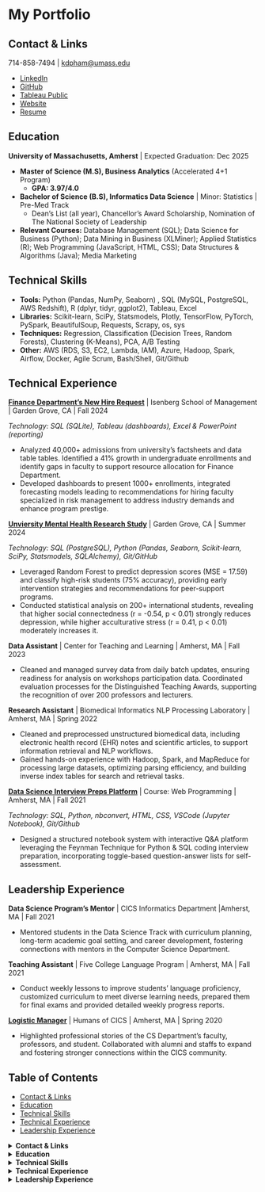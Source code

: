 # My Portfolio

## Contact & Links
714-858-7494 | kdpham@umass.edu
* [LinkedIn](https://www.linkedin.com/in/kdpham1002/)
* [GitHub](https://github.com/kdpham-01002?tab=repositories)
* [Tableau Public](https://public.tableau.com/app/profile/kdpham.umass/vizzes)
* [Website](https://kdpham-01002.github.io/DS_portfolio/)
* [Resume](https://drive.google.com/file/d/1Djv6lo-Yw6XH4yhkJHX_XsKUxx8IvYkB/view?usp=sharing)

## Education
**University of Massachusetts, Amherst** | Expected Graduation: Dec 2025
- **Master of Science (M.S), Business Analytics** (Accelerated 4+1 Program)
    - **GPA: 3.97/4.0**
- **Bachelor of Science (B.S), Informatics Data Science** \| Minor: Statistics \| Pre-Med Track
    - Dean’s List (all year), Chancellor’s Award Scholarship, Nomination of The National Society of Leadership
- **Relevant Courses:** Database Management (SQL); Data Science for Business (Python); Data Mining in Business (XLMiner); Applied Statistics (R); Web Programming (JavaScript, HTML, CSS); Data Structures & Algorithms (Java); Media Marketing


## Technical Skills
- **Tools:** Python (Pandas, NumPy, Seaborn) , SQL (MySQL, PostgreSQL, AWS Redshift), R (dplyr, tidyr, ggplot2), Tableau, Excel
- **Libraries:** Scikit-learn, SciPy, Statsmodels, Plotly, TensorFlow, PyTorch, PySpark, BeautifulSoup, Requests, Scrapy, os, sys
- **Techniques:** Regression, Classification (Decision Trees, Random Forests), Clustering (K-Means), PCA, A/B Testing
- **Other:** AWS (RDS, S3, EC2, Lambda, IAM), Azure, Hadoop, Spark, Airflow, Docker, Agile Scrum, Bash/Shell, Git/Github


## Technical Experience
**[Finance Department’s New Hire Request](https://github.com/kdpham-01002/Finance-Dept-New-Hire-Request)** \| Isenberg School of Management \| Garden Grove, CA \| Fall 2024

*Technology: SQL (SQLite), Tableau (dashboards), Excel & PowerPoint (reporting)*
- Analyzed 40,000+ admissions from university’s factsheets and data table tables. Identified a 41% growth in undergraduate enrollments and identify gaps in faculty to support resource allocation for Finance Department.
- Developed dashboards to present 1000+ enrollments, integrated forecasting models leading to recommendations for hiring faculty specialized in risk management to address industry demands and enhance program prestige.

**[Unviersity Mental Health Research Study](https://github.com/kdpham-01002/University-Mental-Health-Research-Study)** \| Garden Grove, CA \| Summer 2024

*Technology: SQL (PostgreSQL), Python (Pandas, Seaborn, Scikit-learn, SciPy, Statsmodels, SQLAlchemy), Git/GitHub*
- Leveraged Random Forest to predict depression scores (MSE = 17.59) and classify high-risk students (75% accuracy), providing early intervention strategies and recommendations for peer-support programs.
- Conducted statistical analysis on 200+ international students, revealing that higher social connectedness (r = -0.54, p < 0.01) strongly reduces depression, while higher acculturative stress (r = 0.41, p < 0.01) moderately increases it.

**Data Assistant** \| Center for Teaching and Learning \| Amherst, MA \| Fall 2023
- Cleaned and managed survey data from daily batch updates, ensuring readiness for analysis on workshops participation data. Coordinated evaluation processes for the Distinguished Teaching Awards, supporting the recognition of over 200 professors and lecturers.

**Research Assistant** \| Biomedical Informatics NLP Processing Laboratory \| Amherst, MA \| Spring 2022
- Cleaned and preprocessed unstructured biomedical data, including electronic health record (EHR) notes and scientific articles, to support information retrieval and NLP workflows.
- Gained hands-on experience with Hadoop, Spark, and MapReduce for processing large datasets, optimizing parsing efficiency, and building inverse index tables for search and retrieval tasks.

**[Data Science Interview Preps Platform](https://github.com/kdpham-01002/Data-Science-Interview-Preps-Platform)** \| Course: Web Programming \| Amherst, MA \| Fall 2021

*Technology: SQL, Python, nbconvert, HTML, CSS, VSCode (Jupyter Notebook), Git/Github*
- Designed a structured notebook system with interactive Q&A platform leveraging the Feynman Technique for Python & SQL coding interview preparation, incorporating toggle-based question-answer lists for self-assessment.


## Leadership Experience
**Data Science Program’s Mentor** \| CICS Informatics Department \|Amherst, MA \| Fall 2021
- Mentored students in the Data Science Track with curriculum planning, long-term academic goal setting, and career development, fostering connections with mentors in the Computer Science Department.

**Teaching Assistant** \| Five College Language Program \| Amherst, MA \| Fall 2021
- Conduct weekly lessons to improve students’ language proficiency, customized curriculum to meet diverse learning needs, prepared them for final exams and provided detailed weekly progress reports.

**[Logistic Manager](https://www.instagram.com/humansofcics/)** \| Humans of CICS \| Amherst, MA \| Spring 2020
- Highlighted professional stories of the CS Department’s faculty, professors, and student. Collaborated with alumni and staffs to expand and fostering stronger connections within the CICS community.


## Table of Contents
- [Contact & Links](#contact--links)
- [Education](#education)
- [Technical Skills](#technical-skills)
- [Technical Experience](#technical-experience)
- [Leadership Experience](#leadership-experience)

<details>
  <summary><strong>Contact & Links</strong></summary>
  714-858-7494 | kdpham@umass.edu
  * [LinkedIn](https://www.linkedin.com/in/kdpham1002/)
  * [GitHub](https://github.com/kdpham-01002?tab=repositories)
  * [Tableau Public](https://public.tableau.com/app/profile/kdpham.umass/vizzes)
  * [Website](https://kdpham-01002.github.io/DS_portfolio/)
  * [Resume](https://drive.google.com/file/d/1Djv6lo-Yw6XH4yhkJHX_XsKUxx8IvYkB/view?usp=sharing)
</details>

<details>
  <summary><strong>Education</strong></summary>
  **University of Massachusetts, Amherst** | Expected Graduation: Dec 2025
  - **Master of Science (M.S), Business Analytics** (Accelerated 4+1 Program)
      - **GPA: 3.97/4.0**
  - **Bachelor of Science (B.S), Informatics Data Science** \| Minor: Statistics \| Pre-Med Track
      - Dean’s List (all year), Chancellor’s Award Scholarship, Nomination of The National Society of Leadership
  - **Relevant Courses:** Database Management (SQL); Data Science for Business (Python); Data Mining in Business (XLMiner); Applied Statistics (R); Web Programming (JavaScript, HTML, CSS); Data Structures & Algorithms (Java); Media Marketing
</details>

<details>
  <summary><strong>Technical Skills</strong></summary>
  - **Tools:** Python (Pandas, NumPy, Seaborn) , SQL (MySQL, PostgreSQL, AWS Redshift), R (dplyr, tidyr, ggplot2), Tableau, Excel
  - **Libraries:** Scikit-learn, SciPy, Statsmodels, Plotly, TensorFlow, PyTorch, PySpark, BeautifulSoup, Requests, Scrapy, os, sys
  - **Techniques:** Regression, Classification (Decision Trees, Random Forests), Clustering (K-Means), PCA, A/B Testing
  - **Other:** AWS (RDS, S3, EC2, Lambda, IAM), Azure, Hadoop, Spark, Airflow, Docker, Agile Scrum, Bash/Shell, Git/Github
</details>

<details>
  <summary><strong>Technical Experience</strong></summary>
  **[Finance Department’s New Hire Request](https://github.com/kdpham-01002/Finance-Dept-New-Hire-Request)** \| Isenberg School of Management \| Garden Grove, CA \| Fall 2024

  *Technology: SQL (SQLite), Tableau (dashboards), Excel & PowerPoint (reporting)*
  - Analyzed 40,000+ admissions from university’s factsheets and data table tables. Identified a 41% growth in undergraduate enrollments and identify gaps in faculty to support resource allocation for Finance Department.
  - Developed dashboards to present 1000+ enrollments, integrated forecasting models leading to recommendations for hiring faculty specialized in risk management to address industry demands and enhance program prestige.

  **[Unviersity Mental Health Research Study](https://github.com/kdpham-01002/University-Mental-Health-Research-Study)** \| Garden Grove, CA \| Summer 2024

  *Technology: SQL (PostgreSQL), Python (Pandas, Seaborn, Scikit-learn, SciPy, Statsmodels, SQLAlchemy), Git/GitHub*
  - Leveraged Random Forest to predict depression scores (MSE = 17.59) and classify high-risk students (75% accuracy), providing early intervention strategies and recommendations for peer-support programs.
  - Conducted statistical analysis on 200+ international students, revealing that higher social connectedness (r = -0.54, p < 0.01) strongly reduces depression, while higher acculturative stress (r = 0.41, p < 0.01) moderately increases it.

  **Data Assistant** \| Center for Teaching and Learning \| Amherst, MA \| Fall 2023
  - Cleaned and managed survey data from daily batch updates, ensuring readiness for analysis on workshops participation data. Coordinated evaluation processes for the Distinguished Teaching Awards, supporting the recognition of over 200 professors and lecturers.

  **Research Assistant** \| Biomedical Informatics NLP Processing Laboratory \| Amherst, MA \| Spring 2022
  - Cleaned and preprocessed unstructured biomedical data, including electronic health record (EHR) notes and scientific articles, to support information retrieval and NLP workflows.
  - Gained hands-on experience with Hadoop, Spark, and MapReduce for processing large datasets, optimizing parsing efficiency, and building inverse index tables for search and retrieval tasks.

  **[Data Science Interview Preps Platform](https://github.com/kdpham-01002/Data-Science-Interview-Preps-Platform)** \| Course: Web Programming \| Amherst, MA \| Fall 2021

  *Technology: SQL, Python, nbconvert, HTML, CSS, VSCode (Jupyter Notebook), Git/Github*
  - Designed a structured notebook system with interactive Q&A platform leveraging the Feynman Technique for Python & SQL coding interview preparation, incorporating toggle-based question-answer lists for self-assessment.
</details>

<details>
  <summary><strong>Leadership Experience</strong></summary>
  **Data Science Program’s Mentor** \| CICS Informatics Department \|Amherst, MA \| Fall 2021
  - Mentored students in the Data Science Track with curriculum planning, long-term academic goal setting, and career development, fostering connections with mentors in the Computer Science Department.

  **Teaching Assistant** \| Five College Language Program \| Amherst, MA \| Fall 2021
  - Conduct weekly lessons to improve students’ language proficiency, customized curriculum to meet diverse learning needs, prepared them for final exams and provided detailed weekly progress reports.

  **[Logistic Manager](https://www.instagram.com/humansofcics/)** \| Humans of CICS \| Amherst, MA \| Spring 2020
  - Highlighted professional stories of the CS Department’s faculty, professors, and student. Collaborated with alumni and staffs to expand and fostering stronger connections within the CICS community.
</details>